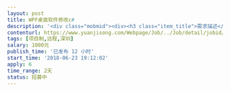 ```yaml
---                
layout: post       
title: WPF桌面软件修改c#           
description: '<div class="mobmid"><div><h3 class="item_title">需求描述</h3><p>小桌面软件，WPF 桌面软件，不联网的！要精通C#！和WPF,生手勿试！涉及到富文本相关！工作周其大概3到5天即可完成的。有意者线上详细沟通！</p></div><!--info end--></div>'     
contenturl: https://www.yuanjisong.com/Webpage/Job/../Job/detail/jobid/101613      
tags: [项目制,远程,深圳]            
salary: 1000元          
publish_time: '已发布 12 小时'         
start_time: '2018-06-23 19:12:02'           
apply: 6                   
time_range: 2天              
status: 招募中                  
---                 
```


